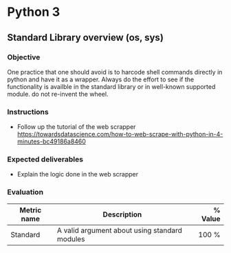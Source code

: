 # Python 3
## Standard Library overview (os, sys)

### Objective
One practice that one should avoid is to harcode shell commands directly in python 
and have it as a wrapper. Always do the effort to see if the functionality is availble
in the standard library or in well-known supported module. do not re-invent the wheel. 

### Instructions

- Follow up the tutorial of the web scrapper https://towardsdatascience.com/how-to-web-scrape-with-python-in-4-minutes-bc49186a8460

### Expected deliverables
- Explain the logic done in the web scrapper

### Evaluation

| Metric name | Description | % Value |
| ----------- |-------------| -------:|
| Standard | A valid argument about using standard modules | 100 %

